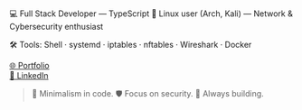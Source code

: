 💻 Full Stack Developer — TypeScript
🐧 Linux user (Arch, Kali) — Network & Cybersecurity enthusiast

🛠️ Tools: Shell · systemd · iptables · nftables · Wireshark · Docker

[🌐 Portfolio](https://crgavilanportafolio.vercel.app/)  
[💼 LinkedIn](https://www.linkedin.com/in/tu-usuario)  


> 🧠 Minimalism in code. 🛡️ Focus on security. 🚀 Always building.
